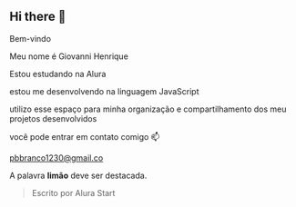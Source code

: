 ## Hi there 👋   
Bem-vindo 

Meu nome é Giovanni Henrique 

Estou estudando na Alura

estou me desenvolvendo na linguagem JavaScript

utilizo esse espaço para minha organização e compartilhamento dos meu projetos desenvolvidos

você pode entrar em contato comigo 📫

pbbranco1230@gmail.co

A palavra **limão** deve ser destacada.
> Escrito por Alura Start
